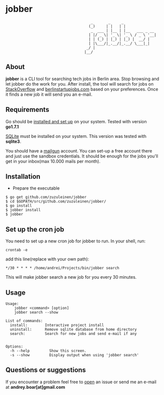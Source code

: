 # jobber

                                           _       _     _               
                                          (_)     | |   | |              
                                           _  ___ | |__ | |__   ___ _ __ 
                                          | |/ _ \| '_ \| '_ \ / _ \ '__|
                                          | | (_) | |_) | |_) |  __/ |   
                                          | |\___/|_.__/|_.__/ \___|_|   
                                         _/ |                            
                                        |__/                             




## About

**jobber** is a CLI tool for searching tech jobs in Berlin area. Stop browsing and let jobber do the work for you.
After install, the tool will search for jobs on [StackOverflow](http://stackoverflow.com/) and [berlinstartupjobs.com](http://berlinstartupjobs.com/) based on your preferences. Once it finds a new job it will send you an e-mail.

## Requirements

Go should be [installed and set up](https://golang.org/doc/install) on your system. Tested with version **go1.7.1**

[SQLite](https://sqlite.org/) must be installed on your system. This version was tested with **sqlite3**.

You should have a [mailgun](http://www.mailgun.com/) account. You can set-up a free account there and just use the sandbox credentials. It should be enough for the jobs you'll get in your inbox(max 10.000 mails per month).

## Installation

* Prepare the executable 

```shell
$ go get github.com/zuzuleinen/jobber
$ cd $GOPATH/src/github.com/zuzuleinen/jobber/
$ go install
$ jobber install
$ jobber
```

## Set up the cron job

You need to set up a new cron job for jobber to run. In your shell, run:

```shell
crontab -e
```
add this line(replace with your own path):
```
*/30 * * * * /home/andrei/Projects/bin/jobber search
```

This will make jobber search a new job for you every 30 minutes. 


## Usage

```shell
Usage:
    jobber <command> [option]
    jobber search --show

List of commands:
  install:        Interactive project install
  uninstall:      Remove sqlite database from home directory
  search:         Search for new jobs and send e-mail if any


Options:
  -h --help         Show this screen.
  -s --show         Display output when using 'jobber search'
```



## Questions or suggestions
If you encounter a problem feel free to [open](https://github.com/zuzuleinen/dave/issues/new) an issue or send me an e-mail at **andrey.boar[at]gmail.com**
